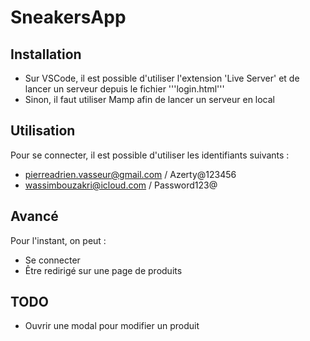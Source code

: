 # SneakersApp

## Installation

- Sur VSCode, il est possible d'utiliser l'extension 'Live Server' et de lancer un serveur depuis le fichier '''login.html'''
- Sinon, il faut utiliser Mamp afin de lancer un serveur en local

## Utilisation

Pour se connecter, il est possible d'utiliser les identifiants suivants : 
- pierreadrien.vasseur@gmail.com / Azerty@123456
- wassimbouzakri@icloud.com / Password123@

## Avancé

Pour l'instant, on peut : 
- Se connecter
- Être redirigé sur une page de produits

## TODO

- Ouvrir une modal pour modifier un produit